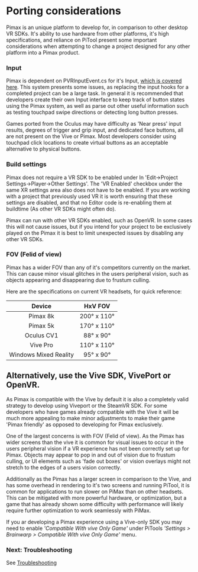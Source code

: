 # Porting considerations

Pimax is an unique platform to develop for, in comparison to other desktop VR SDKs. It's ability to use hardware from other platforms, it's high specifications, and reliance on PiTool present some important considerations when attempting to change a project designed for any other platform into a Pimax product.

### Input

Pimax is dependent on PVRInputEvent.cs for it's Input, [which is covered here](/docs/pimax-controllers.md). This system presents some issues, as replacing the input hooks for a completed project can be a large task. In general it is recommended that developers create their own Input interface to keep track of button states using the Pimax system, as well as parse out other useful information such as testing touchpad swipe directions or detecting long button presses.

Games ported from the Oculus may have difficulty as 'Near press' input results, degrees of trigger and grip input, and dedicated face buttons, all are not present on the Vive or Pimax. Most developers consider using touchpad click locations to create virtual buttons as an acceptable alternative to physical buttons.

### Build settings

Pimax does not require a VR SDK to be enabled under In 'Edit->Project Settings->Player->Other Settings'. The 'VR Enabled' checkbox under the same XR settings area also does not have to be enabled. If you are working with a project that previously used VR it is worth ensuring that these settings are disabled, and that no Editor code is re-enabling them at buildtime (As other VR SDKs might often do).

Pimax can run with other VR SDKs enabled, such as OpenVR. In some cases this will not cause issues, but if you intend for your project to be exclusively played on the Pimax it is best to limit unexpected issues by disabling any other VR SDKs.

### FOV (Felid of view)

Pimax has a wider FOV than any of it's competitors currently on the market. This can cause minor visual glitches in the users peripheral vision, such as objects appearing and disappearing due to frustum culling.

Here are the specifications on current VR headsets, for quick reference:

| Device | HxV FOV |
| :---: | :----: |
| Pimax 8k | 200° x 110° |
| Pimax 5k | 170° x 110° |
| Oculus CV1 | 88° x 90° |
| Vive Pro | 110° x 110° |
| Windows Mixed Reality | 95° x 90° |

## Alternatively, use the Vive SDK, VivePort or OpenVR.

As Pimax is compatible with the Vive by default it is also a completely valid strategy to develop using Viveport or the SteamVR SDK. For some developers who have games already compatible with the Vive it will be much more appealing to make minor adjustments to make their game 'Pimax friendly' as opposed to developing for Pimax exclusively.

One of the largest concerns is with FOV (Felid of view). As the Pimax has wider screens than the vive it is common for visual issues to occur in the users peripheral vision if a VR experience has not been correctly set up for Pimax. Objects may appear to pop in and out of vision due to frustum culling, or UI elements such as 'fade out boxes' or vision overlays might not stretch to the edges of a users vision correctly.

Additionally as the Pimax has a larger screen in comparison to the Vive, and has some overhead in rendering to it's two screens and running PiTool, it is common for applications to run slower on PiMax than on other headsets. This can be mitigated with more powerful hardware, or optimization, but a game that has already shown some difficulty with performance will likely require further optimization to work seamlessly with PiMax.

If you ar developing a Pimax experience using a Vive-only SDK you may need to enable *'Compatible With vive Only Game'* under PiTools *'Settings > Brainwarp > Compatible With vive Only Game'* menu.

### Next: Troubleshooting

See [Troubleshooting](/docs/troubleshooting.md)
